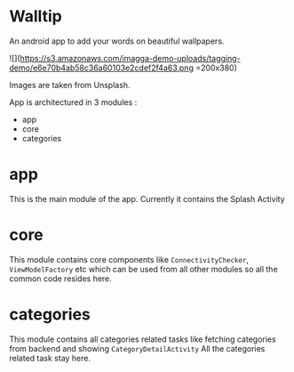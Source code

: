 # Walltip  
An android app to add your words on beautiful wallpapers.

![](https://s3.amazonaws.com/imagga-demo-uploads/tagging-demo/e6e70b4ab58c36a60103e2cdef2f4a63.png =200x380)

Images are taken from Unsplash.

App is architectured in 3 modules :

- app
- core
- categories

# app 
This is the main module of the app. Currently it contains the Splash Activity

# core
This module contains core components like `ConnectivityChecker`, `ViewModelFactory` etc which can be used from all other 
modules so all the common code resides here.

# categories
This module contains all categories related tasks like fetching categories from backend and showing `CategoryDetailActivity` 
All the categories related task stay here.
 

